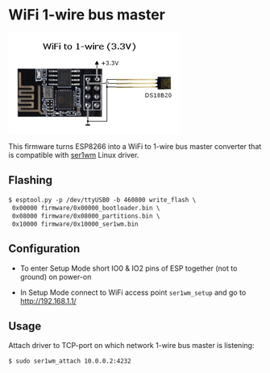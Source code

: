 # WiFi 1-wire bus master

![WiFi 1-wire bus master](https://github.com/honechko/esp-1w/raw/main/esp-1w_3v3.jpg)

This firmware turns ESP8266 into a WiFi to 1-wire bus master converter
that is compatible with [ser1wm](https://github.com/honechko/ser1wm)
Linux driver.

## Flashing

    $ esptool.py -p /dev/ttyUSB0 -b 460800 write_flash \
     0x00000 firmware/0x00000_bootloader.bin \
     0x08000 firmware/0x08000_partitions.bin \
     0x10000 firmware/0x10000_ser1wm.bin

## Configuration

* To enter Setup Mode short IO0 & IO2 pins of ESP together (not to ground)
    on power-on

* In Setup Mode connect to WiFi access point `ser1wm_setup` and go to
    http://192.168.1.1/

## Usage

Attach driver to TCP-port on which network 1-wire bus master is listening:

    $ sudo ser1wm_attach 10.0.0.2:4232


